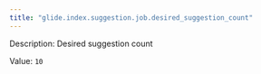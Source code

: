 ```yaml
---
title: "glide.index.suggestion.job.desired_suggestion_count"
---
```


Description: Desired suggestion count

Value: `10`